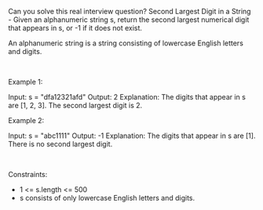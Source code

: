 Can you solve this real interview question? Second Largest Digit in a String - Given an alphanumeric string s, return the second largest numerical digit that appears in s, or -1 if it does not exist.

An alphanumeric string is a string consisting of lowercase English letters and digits.

 

Example 1:


Input: s = "dfa12321afd"
Output: 2
Explanation: The digits that appear in s are [1, 2, 3]. The second largest digit is 2.


Example 2:


Input: s = "abc1111"
Output: -1
Explanation: The digits that appear in s are [1]. There is no second largest digit. 


 

Constraints:

 * 1 <= s.length <= 500
 * s consists of only lowercase English letters and digits.